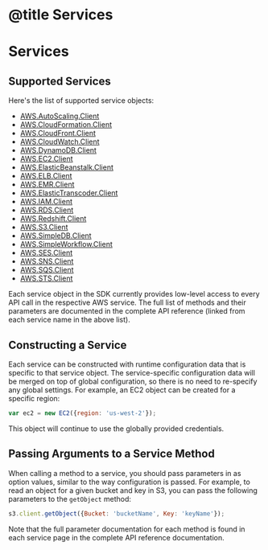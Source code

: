 # @title Services

# Services

## Supported Services

Here's the list of supported service objects:

* [AWS.AutoScaling.Client](http://docs.amazonwebservices.com/AWSJavaScriptSDK/latest/frames.html#!http%3A//docs.amazonwebservices.com/AWSJavaScriptSDK/latest/AWS/AutoScaling/Client.html)
* [AWS.CloudFormation.Client](http://docs.amazonwebservices.com/AWSJavaScriptSDK/latest/frames.html#!http%3A//docs.amazonwebservices.com/AWSJavaScriptSDK/latest/AWS/CloudFormation/Client.html)
* [AWS.CloudFront.Client](http://docs.amazonwebservices.com/AWSJavaScriptSDK/latest/frames.html#!http%3A//docs.amazonwebservices.com/AWSJavaScriptSDK/latest/AWS/CloudFront/Client.html)
* [AWS.CloudWatch.Client](http://docs.amazonwebservices.com/AWSJavaScriptSDK/latest/frames.html#!http%3A//docs.amazonwebservices.com/AWSJavaScriptSDK/latest/AWS/CloudWatch/Client.html)
* [AWS.DynamoDB.Client](http://docs.amazonwebservices.com/AWSJavaScriptSDK/latest/frames.html#!http%3A//docs.amazonwebservices.com/AWSJavaScriptSDK/latest/AWS/DynamoDB/Client.html)
* [AWS.EC2.Client](http://docs.amazonwebservices.com/AWSJavaScriptSDK/latest/frames.html#!http%3A//docs.amazonwebservices.com/AWSJavaScriptSDK/latest/AWS/EC2/Client.html)
* [AWS.ElasticBeanstalk.Client](http://docs.amazonwebservices.com/AWSJavaScriptSDK/latest/frames.html#!http%3A//docs.amazonwebservices.com/AWSJavaScriptSDK/latest/AWS/ElasticBeanstalk/Client.html)
* [AWS.ELB.Client](http://docs.amazonwebservices.com/AWSJavaScriptSDK/latest/frames.html#!http%3A//docs.amazonwebservices.com/AWSJavaScriptSDK/latest/AWS/ELB/Client.html)
* [AWS.EMR.Client](http://docs.amazonwebservices.com/AWSJavaScriptSDK/latest/frames.html#!http%3A//docs.amazonwebservices.com/AWSJavaScriptSDK/latest/AWS/EMR/Client.html)
* [AWS.ElasticTranscoder.Client](http://docs.amazonwebservices.com/AWSJavaScriptSDK/latest/frames.html#!http%3A//docs.amazonwebservices.com/AWSJavaScriptSDK/latest/AWS/ElasticTranscoder/Client.html)
* [AWS.IAM.Client](http://docs.amazonwebservices.com/AWSJavaScriptSDK/latest/frames.html#!http%3A//docs.amazonwebservices.com/AWSJavaScriptSDK/latest/AWS/IAM/Client.html)
* [AWS.RDS.Client](http://docs.amazonwebservices.com/AWSJavaScriptSDK/latest/frames.html#!http%3A//docs.amazonwebservices.com/AWSJavaScriptSDK/latest/AWS/RDS/Client.html)
* [AWS.Redshift.Client](http://docs.amazonwebservices.com/AWSJavaScriptSDK/latest/frames.html#!http%3A//docs.amazonwebservices.com/AWSJavaScriptSDK/latest/AWS/Redshift/Client.html)
* [AWS.S3.Client](http://docs.amazonwebservices.com/AWSJavaScriptSDK/latest/frames.html#!http%3A//docs.amazonwebservices.com/AWSJavaScriptSDK/latest/AWS/S3/Client.html)
* [AWS.SimpleDB.Client](http://docs.amazonwebservices.com/AWSJavaScriptSDK/latest/frames.html#!http%3A//docs.amazonwebservices.com/AWSJavaScriptSDK/latest/AWS/SimpleDB/Client.html)
* [AWS.SimpleWorkflow.Client](http://docs.amazonwebservices.com/AWSJavaScriptSDK/latest/frames.html#!http%3A//docs.amazonwebservices.com/AWSJavaScriptSDK/latest/AWS/SimpleWorkflow/Client.html)
* [AWS.SES.Client](http://docs.amazonwebservices.com/AWSJavaScriptSDK/latest/frames.html#!http%3A//docs.amazonwebservices.com/AWSJavaScriptSDK/latest/AWS/SES/Client.html)
* [AWS.SNS.Client](http://docs.amazonwebservices.com/AWSJavaScriptSDK/latest/frames.html#!http%3A//docs.amazonwebservices.com/AWSJavaScriptSDK/latest/AWS/SNS/Client.html)
* [AWS.SQS.Client](http://docs.amazonwebservices.com/AWSJavaScriptSDK/latest/frames.html#!http%3A//docs.amazonwebservices.com/AWSJavaScriptSDK/latest/AWS/SQS/Client.html)
* [AWS.STS.Client](http://docs.amazonwebservices.com/AWSJavaScriptSDK/latest/frames.html#!http%3A//docs.amazonwebservices.com/AWSJavaScriptSDK/latest/AWS/STS/Client.html)

Each service object in the SDK currently provides low-level access to every
API call in the respective AWS service. The full list of methods and their
parameters are documented in the complete API reference (linked from each
service name in the above list).

## Constructing a Service

Each service can be constructed with runtime configuration data that is
specific to that service object. The service-specific configuration data
will be merged on top of global configuration, so there is no need to
re-specify any global settings. For example, an EC2 object can be created
for a specific region:

```js
var ec2 = new EC2({region: 'us-west-2'});
```

This object will continue to use the globally provided credentials.

## Passing Arguments to a Service Method

When calling a method to a service, you should pass parameters in as
option values, similar to the way configuration is passed.
For example, to read an object for a given bucket and key in S3, you
can pass the following parameters to the `getObject` method:

```js
s3.client.getObject({Bucket: 'bucketName', Key: 'keyName'});
```

Note that the full parameter documentation for each method is found
in each service page in the complete API reference documentation.
